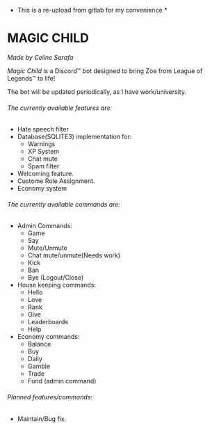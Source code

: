 * This is a re-upload from gitlab for my convenience *

# MAGIC CHILD

_Made by Celine Sarafa_

_Magic Child_ is a Discord™ bot designed to bring Zoe from League of Legends™ to life!

The bot will be updated periodically, as I have work/university.

###### The currently available features are:

* Hate speech filter
* Database(SQLITE3) implementation for:
  * Warnings 
  * XP System
  * Chat mute
  * Spam filter
* Welcoming feature.
* Custome Role Assignment.
* Economy system

###### The currently available commands are:
* Admin Commands:
  * Game
  * Say
  * Mute/Unmute
  * Chat mute/unmute(Needs work)
  * Kick
  * Ban
  * Bye (Logout/Close)
* House keeping commands:
  * Hello
  * Love
  * Rank
  * Give 
  * Leaderboards
  * Help
* Economy commands:
  * Balance
  * Buy
  * Daily
  * Gamble
  * Trade
  * Fund (admin command)
###### Planned features/commands:
* Maintain/Bug fix.

